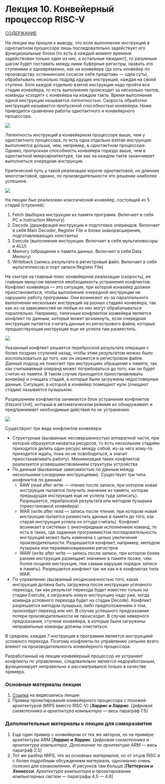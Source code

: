 # Лекция 10. Конвейерный процессор RISC-V

[СОДЕРЖАНИЕ](../README.md)

На лекции мы пришли к выводу, что если выполнение инструкций в однотактном процессоре лишь последовательно задействует его функциональные блоки (то есть в каждый момент времени задействован только один из них, а остальные ожидают), то разумным шагом будет поставить между ними буферные регистры, назвать это ступенями и одновременно, как на конвейере (да хоть конвейер по производству останкинских сосисок себе представь — одна суть), обрабатывать несколько подряд идущих инструкций, каждая на своей ступени. Хотя каждой отдельно взятой инструкции надо пройти все стадии конвейера, то есть выполнение происходит за несколько тактов, команды «сходят» с конвейера на *каждом* такте. Время выполнения одной инструкции называется *латентностью*. Скорость обработки инструкций называется *пропускной способностью* конвейера. Ниже приводится сравнение работы однотактного и конвейерного процессора.

![](pic/pipelinetime.png)

Латентность инструкций в конвейерном процессоре выше, чем у однотактного процессора, то есть одна отдельно взятая инструкция выполняется дольше, чем, например, в однотактном процессоре. Однако, пропускная способность конвейера гораздо выше, чем в однотактной микроархитектуре, так как на каждом такте заканчивает выполняться очередная инструкция.

Критический путь у такой реализации короче однотактовой, но длиннее многотактовой, однако, по производительности это решение наиболее успешное.

![](pic/pipeline.png)

На лекции был реализован классический конвейер, состоящий из 5 стадий (ступеней):

1. Fetch (выборка инструкции из памяти программ. Включает в себя PC и Instruction Memory)
2. Decode (дешифрация инструкции и подготовка операндов. Включает в себя Main Decoder, Register File и блоки знакорасширения, подготавливающих константы)
3. Execute (выполнение инструкции. Включает в себя мультиплексоры и ALU)
4. Memory (обращение к памяти данных. Включает в себя Data Memory)
5. Writeback (запись результата в регистровый файл. Включает в себя мультиплексор и порт записи Register File)

Не смотря на главный плюс конвейерной реализации (скорость), ее главным минусом является необходимость устранения конфликтов. Конфликт конвейера — это ситуация, при которой конвейер должен приостановиться, чтобы выполнение очередной инструкции не нарушило работу программы. Они возникают из-за параллельного выполнения нескольких инструкций на разных стадиях конвейера, так как из-за зависимостей не любые из них могут обрабатываться параллельно. Например, типичным конфликтом конвейера является конфликт по данным, который может возникнуть, если очередная инструкция пытается считать данные из регистрового файла, которые предшествующая инструкция еще не успела там разместить.

![](pic/datahazard.png)

Указанный конфликт решается переброской результата операции с более поздних ступеней назад, чтобы этим результатом можно было воспользоваться до того, как он окажется в регистровом файле. Данный подход не помогает при инструкциях обращения к памяти, так как считываемый операнд может потребоваться до того, как он будет считан из памяти. В таком случае приходится приостанавливать конвейер и очищать стадий, в которые были загружены недостоверные данные. Ситуация, в которой в конвейер помещают нули (очищают стадии) называется пузырьком.

Разрешением конфликтов занимается блок устранения конфликтов (Hazard Unit), который в автоматическом режиме их обнаруживает и предпринимает необходимые действия по их устранению.

![](pic/hazard.png)

Существуют три вида конфликтов конвейера:

- Структурные (вызванные несовершенностью аппаратной части, при которой образуется нехватка ресурсов, то есть нескольким стадиям приходится делить один ресурс между собой, из-за чего кому-то приходится ждать, пока он не освободиться, а значит приостанавливать работу). Минимизация таких конфликтов реализуется усовершенствованием структуры устройства
- По данным (вызванные зависимостью по данным между несколькими соседними инструкциями). Существует три типа конфликтов по данным:
  - RAW (read after write — чтение после записи, при котором новая инструкция пытается получить значение из памяти, которая предыдущая инструкция еще не успела туда записать). Разрешается, переброской результата или методом пузырька (приостановкой конвейера)
  - WAR (write after read — запись после чтения, при котором новая инструкция пытается разместить данные в памяти до того, как старая инструкция успела их оттуда считать). Конфликт возникает в системах с внеочередным исполнением команд, то есть в таких, где заданная программистом последовательность инструкций может быть изменена с целью увеличения производительности. Разрешается конфликт, например, методом пузырька или переименовыванием регистров
  - WAW (write after write — запись после записи, при котором более ранняя инструкция размещает значение в памяти позже, чем более поздняя инструкция, тем самым нарушая порядок записи в память). Разрешается конфликт так же как и в конфликтах типа WAR.
- По управлению (вызванный неоднозначностью того, какая инструкция должна быть загружена после инструкции условного перехода, так как результат перехода будет известен только на стадии Execute, а загружать новую инструкцию надо уже, когда команда условного перехода будет на стадии Decode). Конфликт разрешается методом пузырька, либо предположением о том, произойдет переход или нет. В случае успешного предсказания потери производительности не происходит. В случае неверного предсказания, ступени конвейера, в которые были загружены неправильные команды должны очиститься.

В среднем, каждая 7 инструкция в программе является инструкцией условного перехода. Поэтому конфликты по управлению сильнее всего влияют на производительность конвейерного процессора.

Разработанный на лекции конвейерный процессор не устраняет конфликты по управлению, следовательно является недоработанным, функционирует неправильно и рассматривался только в качестве примера.

### Основные материалы лекции

1. [Ссылка](https://www.youtube.com/watch?v=NmWBUrUmI3E) на видеозапись лекции
2. Пример проектирования конвейерного процессора с похожей архитектурой (MIPS вместо RISC-V) [***Харрис и Харрис***. *Цифровая схемотехника и архитектура компьютера* — весь параграф 7.5]

### Дополнительные материалы к лекции для саморазвития

1. Еще один пример с конвейером от тех же авторов, но на примере архитектуры ARM [***Харрис и Харрис***. *Цифровая схемотехника и архитектура компьютера. Дополнение по архитектуре ARM —* весь параграф 2.5]
2. Тот же разбор MIPS, что из основных материалов, но от отцов RISC и с более подробным обсуждением материала, однозначно очень полезно для ознакомления. И рисунков там больше [***Паттерсон и Хеннесси***. *Архитектура компьютера и проектирование компьютерных систем* — параграфы 4.5 — 4.8]
